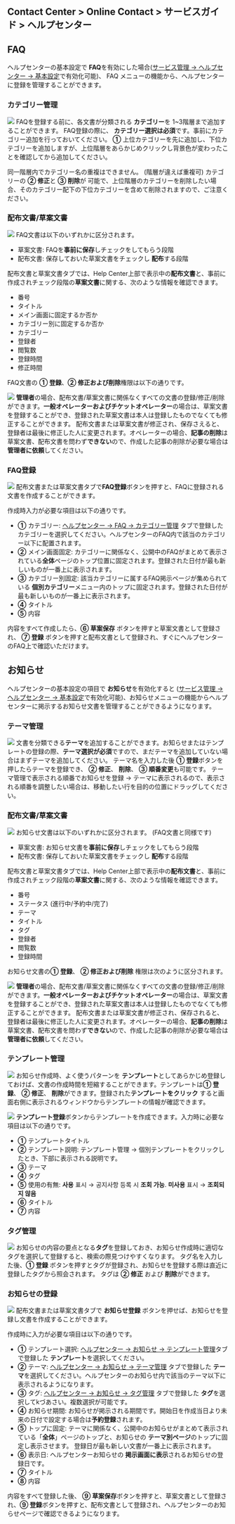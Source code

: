 ## Contact Center > Online Contact > サービスガイド > ヘルプセンター

## FAQ
ヘルプセンターの基本設定で **FAQ**を有効にした場合([サービス管理 → ヘルプセンター → 基本設定](https://docs.toast.com/ja/Contact%20Center/ja/online-contact-guide-service-management/#_36)で有効化可能)、 FAQ メニューの機能から、ヘルプセンターに登録を管理することができます。


### カテゴリー管理
![](http://static.toastoven.net/prod_contact_center/ja/3.1-(1)_ja.png)
FAQを登録する前に、各文書が分類される **カテゴリー**を 1~3階層まで追加することができます。 FAQ登録の際に、 **カテゴリー選択は必須**です。事前にカテゴリー追加を行っておいてください。 **①** 上位カテゴリーを先に追加し、下位カテゴリーを追加しますが、上位階層をあらかじめクリックし背景色が変わったことを確認してから追加してください。

同一階層内でカテゴリー名の重複はできません。 (階層が違えば重複可)
カテゴリーの **② 修正**と **③ 削除**が 可能で、上位階層のカテゴリーを削除したい場合、そのカテゴリー配下の下位カテゴリーを含めて削除されますので、ご注意ください。 


### 配布文書/草案文書
![](http://static.toastoven.net/prod_contact_center/ja/3.1-(2)_ja.png)
FAQ文書は以下のいずれかに区分されます。
-	草案文書: FAQを**事前に保存**しチェックをしてもらう段階
-	配布文書: 保存しておいた草案文書をチェックし **配布**する段階

配布文書と草案文書タブでは、Help Center上部で表示中の**配布文書**と、事前に作成されチェック段階の**草案文書**に関する、次のような情報を確認できます。
-	番号
-	タイトル
-	メイン画面に固定するか否か
-	カテゴリー別に固定するか否か
-	カテゴリー
-	登録者
-	閲覧数
-	登録時間
-	修正時間

FAQ文書の **① 登録**、**② 修正および削除**権限は以下の通りです。

![](http://static.toastoven.net/prod_contact_center/ja/3.1-(2)a_ja.png)
**管理者**の場合、配布文書/草案文書に関係なくすべての文書の登録/修正/削除ができます。**一般オペレーターおよびチケットオペレーター**の場合は、草案文書を登録することができ、登録された草案文書は本人は登録したものでなくても修正することができます。
配布文書または草案文書が修正され、保存さえると、登録者は最後に修正した人に変更されます。オペレーターの場合、**記事の削除**は草案文書、配布文書を問わず**できない**ので、作成した記事の削除が必要な場合は**管理者に依頼**してください。

### FAQ登録
![](http://static.toastoven.net/prod_contact_center/ja/3.1-(3)_ja.png)
配布文書または草案文書タブで**FAQ登録**ボタンを押すと、FAQに登録される文書を作成することができます。

作成時入力が必要な項目は以下の通りです。
-	**①** カテゴリー: [ヘルプセンター → FAQ → カテゴリー管理](https://docs.toast.com/ja/Contact%20Center/ja/online-contact-guide-help-center/#_1) タブで登録したカテゴリーを選択してください。ヘルプセンターのFAQ内で該当のカテゴリー以下に配置されます。
-	**②** メイン画面固定: カテゴリーに関係なく、公開中のFAQがまとめて表示されている**全体**ページのトップ位置に固定されます。登録された日付が最も新しいものが一番上に表示されます。
-	**③** カテゴリー別固定: 該当カテゴリーに属するFAQ掲示ページが集められている **個別カテゴリー**メニュー内のトップに固定されます。登録された日付が最も新しいものが一番上に表示されます。
-	**④** タイトル
-	**⑤** 内容

内容をすべて作成したら、**⑥ 草案保存** ボタンを押すと草案文書として登録され、 **⑦ 登録** ボタンを押すと配布文書として登録され、すぐにヘルプセンターのFAQ上で確認いただけます。


## お知らせ
ヘルプセンターの基本設定の項目で **お知らせ**を有効化すると ([サービス管理 → ヘルプセンター → 基本設定](https://docs.toast.com/ja/Contact%20Center/ja/online-contact-guide-service-management/#_36)で有効化可能)、お知らせメニューの機能からヘルプセンターに掲示するお知らせ文書を管理することができるようになります。


### テーマ管理
![](http://static.toastoven.net/prod_contact_center/ja/3.2-(1)_ja.png)
文書を分類できる**テーマ**を追加することができます。お知らせまたはテンプレートの登録の際、**テーマ選択が必須**ですので、まだテーマを追加していない場合はまずテーマを追加してください。
テーマ名を入力した後 **① 登録**ボタンを押したらテーマを登録でき、 **② 修正**、 **削除**、 **③ 順番変更**も可能です。
テーマ管理で表示される順番でお知らせを登録 → テーマに表示されるので、表示される順番を調整したい場合は、移動したい行を目的の位置にドラッグしてください。



### 配布文書/草案文書
![](http://static.toastoven.net/prod_contact_center/ja/3.2-(2)_ja.png)
お知らせ文書は以下のいずれかに区分されます。 (FAQ文書と同様です)
-	草案文書: お知らせ文書を**事前に保存**しチェックをしてもらう段階
-	配布文書: 保存しておいた草案文書をチェックし **配布**する段階

配布文書と草案文書タブでは、Help Center上部で表示中の**配布文書**と、事前に作成されチェック段階の**草案文書**に関する、次のような情報を確認できます。
-	番号
-	ステータス (進行中/予約中/完了)
-	テーマ
-	タイトル
-	タグ
-	登録者
-	閲覧数
-	登録時間

お知らせ文書の**① 登録**、 **② 修正および削除** 権限は次のように区分されます。

![](http://static.toastoven.net/prod_contact_center/ja/3.1-(2)a_ja.png)
**管理者**の場合、配布文書/草案文書に関係なくすべての文書の登録/修正/削除ができます。**一般オペレーターおよびチケットオペレーター**の場合は、草案文書を登録することができ、登録された草案文書は本人は登録したものでなくても修正することができます。
配布文書または草案文書が修正され、保存されると、登録者は最後に修正した人に変更されます。オペレーターの場合、**記事の削除**は草案文書、配布文書を問わず**できない**ので、作成した記事の削除が必要な場合は**管理者に依頼**してください。



### テンプレート管理
![](http://static.toastoven.net/prod_contact_center/ja/3.2-(3)_ja.png)
お知らせ作成時、よく使うパターンを **テンプレート**としてあらかじめ登録しておけば、文書の作成時間を短縮することができます。テンプレートは**① 登録**、 **② 修正**、 **削除**ができます。登録された**テンプレートをクリック**
すると画面右側に表示されるウィンドウからテンプレートの情報が確認できます。

![](http://static.toastoven.net/prod_contact_center/ja/3.2-(4)_ja.png)
**テンプレート登録**ボタンからテンプレートを作成できます。入力時に必要な項目は以下の通りです。
-	**①** テンプレートタイトル
-	**②** テンプレート説明: テンプレート管理 → 個別テンプレートをクリックしたとき、下部に表示される説明です。
-	**③** テーマ
-	**④** タグ
-	**⑤** 使用の有無: **사용** 표시 → 공지사항 등록 시 **조회 가능**. **미사용** 표시 → **조회되지 않음**
-	**⑥** タイトル
-	**⑦** 内容


### タグ管理
![](http://static.toastoven.net/prod_contact_center/ja/3.2-(5)_ja.png)
お知らせの内容の要点となる**タグ**を登録しておき、お知らせ作成時に適切なタグを選択して登録すると、検索の際見つけやすくなります。
タグ名を入力した後、**① 登録** ボタンを押すとタグが登録され、お知らせを登録する際は直近に登録したタグから照会されます。 タグは **② 修正** および **削除**ができます。


### お知らせの登録
![](http://static.toastoven.net/prod_contact_center/ja/3.2-(6)_ja.png)
配布文書または草案文書タブで **お知らせ登録** ボタンを押せば、お知らせを登録し文書を作成することができます。

作成時に入力が必要な項目は以下の通りです。
-	**①** テンプレート選択: [ヘルプセンター → お知らせ → テンプレート管理](https://docs.toast.com/ja/Contact%20Center/ja/online-contact-guide-help-center/#_6)タブで登録した **テンプレート**を選択してください。
-	**②** テーマ: [ヘルプセンター → お知らせ → テーマ管理](https://docs.toast.com/ja/Contact%20Center/ja/online-contact-guide-help-center/#_4) タブで登録した **テーマ**を選択してください。ヘルプセンターのお知らせ内で該当のテーマ以下に表示されるようになります。
-	**③** タグ: [ヘルプセンター → お知らせ → タグ管理](https://docs.toast.com/ja/Contact%20Center/ja/online-contact-guide-help-center/#_7) タブで登録した **タグ**を選択してkづあさい。複数選択が可能です。
-	**④** お知らせ期間: お知らせが掲示される期間です。開始日を作成当日より未来の日付で設定する場合は**予約登録**されます。
-	**⑤** トップに固定: テーマに関係なく、公開中のお知らせがまとめて表示されている「**全体**」ページのトップと、お知らせの **テーマ別ページ**のトップに固定し表示させます。 
    登録日が最も新しい文書が一番上に表示されます。
-	**⑥** 表示日: ヘルプセンターお知らせの **掲示画面に表示**されるお知らせの登録日です。
-	**⑦** タイトル
-	**⑧** 内容

内容をすべて登録した後、 **⑨ 草案保存**ボタンを押すと、草案文書として登録され、**⑨ 登録**ボタンを押すと、配布文書として登録され、ヘルプセンターのお知らせページで確認できるようになります。
